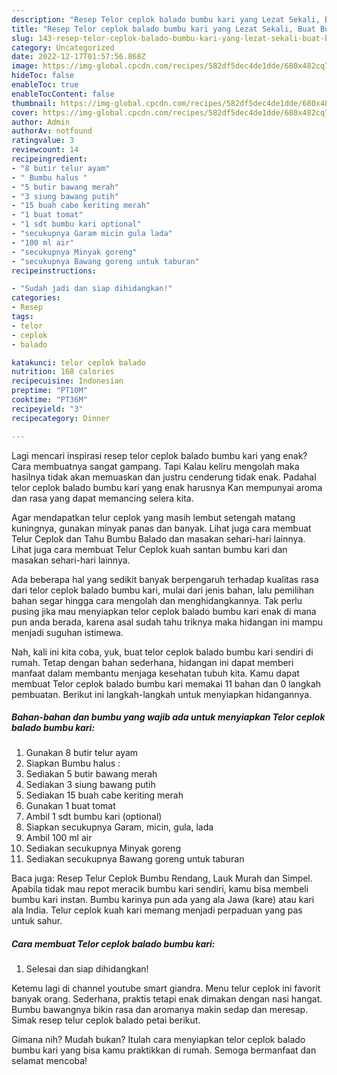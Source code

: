 ```yaml
---
description: "Resep Telor ceplok balado bumbu kari yang Lezat Sekali, Buat Buka Puasa Enak"
title: "Resep Telor ceplok balado bumbu kari yang Lezat Sekali, Buat Buka Puasa Enak"
slug: 143-resep-telor-ceplok-balado-bumbu-kari-yang-lezat-sekali-buat-buka-puasa-enak
category: Uncategorized
date: 2022-12-17T01:57:56.868Z
image: https://img-global.cpcdn.com/recipes/582df5dec4de1dde/680x482cq70/telor-ceplok-balado-bumbu-kari-foto-resep-utama.jpg
hideToc: false
enableToc: true
enableTocContent: false
thumbnail: https://img-global.cpcdn.com/recipes/582df5dec4de1dde/680x482cq70/telor-ceplok-balado-bumbu-kari-foto-resep-utama.jpg
cover: https://img-global.cpcdn.com/recipes/582df5dec4de1dde/680x482cq70/telor-ceplok-balado-bumbu-kari-foto-resep-utama.jpg
author: Admin
authorAv: notfound
ratingvalue: 3
reviewcount: 14
recipeingredient:
- "8 butir telur ayam"
- " Bumbu halus "
- "5 butir bawang merah"
- "3 siung bawang putih"
- "15 buah cabe keriting merah"
- "1 buat tomat"
- "1 sdt bumbu kari optional"
- "secukupnya Garam micin gula lada"
- "100 ml air"
- "secukupnya Minyak goreng"
- "secukupnya Bawang goreng untuk taburan"
recipeinstructions:

- "Sudah jadi dan siap dihidangkan!"
categories:
- Resep
tags:
- telor
- ceplok
- balado

katakunci: telor ceplok balado 
nutrition: 168 calories
recipecuisine: Indonesian
preptime: "PT10M"
cooktime: "PT36M"
recipeyield: "3"
recipecategory: Dinner

---
```



Lagi mencari inspirasi resep telor ceplok balado bumbu kari yang enak? Cara membuatnya sangat gampang. Tapi Kalau keliru mengolah maka hasilnya tidak akan memuaskan dan justru cenderung tidak enak. Padahal telor ceplok balado bumbu kari yang enak harusnya Kan mempunyai aroma dan rasa yang dapat memancing selera kita.


Agar mendapatkan telur ceplok yang masih lembut setengah matang kuningnya, gunakan minyak panas dan banyak. Lihat juga cara membuat Telur Ceplok dan Tahu Bumbu Balado dan masakan sehari-hari lainnya. Lihat juga cara membuat Telur Ceplok kuah santan bumbu kari dan masakan sehari-hari lainnya.

Ada beberapa hal yang sedikit banyak berpengaruh terhadap kualitas rasa dari telor ceplok balado bumbu kari, mulai dari jenis bahan, lalu pemilihan bahan segar hingga cara mengolah dan menghidangkannya. Tak perlu pusing jika mau menyiapkan telor ceplok balado bumbu kari enak di mana pun anda berada, karena asal sudah tahu triknya maka hidangan ini mampu menjadi suguhan istimewa.


Nah, kali ini kita coba, yuk, buat telor ceplok balado bumbu kari sendiri di rumah. Tetap dengan bahan sederhana, hidangan ini dapat memberi manfaat dalam membantu menjaga kesehatan tubuh kita. Kamu dapat membuat Telor ceplok balado bumbu kari memakai 11 bahan dan 0 langkah pembuatan. Berikut ini langkah-langkah untuk menyiapkan hidangannya.

<!--inarticleads1-->

##### Bahan-bahan dan bumbu yang wajib ada untuk menyiapkan Telor ceplok balado bumbu kari:

1. Gunakan 8 butir telur ayam
1. Siapkan  Bumbu halus :
1. Sediakan 5 butir bawang merah
1. Sediakan 3 siung bawang putih
1. Sediakan 15 buah cabe keriting merah
1. Gunakan 1 buat tomat
1. Ambil 1 sdt bumbu kari (optional)
1. Siapkan secukupnya Garam, micin, gula, lada
1. Ambil 100 ml air
1. Sediakan secukupnya Minyak goreng
1. Sediakan secukupnya Bawang goreng untuk taburan


Baca juga: Resep Telur Ceplok Bumbu Rendang, Lauk Murah dan Simpel. Apabila tidak mau repot meracik bumbu kari sendiri, kamu bisa membeli bumbu kari instan. Bumbu karinya pun ada yang ala Jawa (kare) atau kari ala India. Telur ceplok kuah kari memang menjadi perpaduan yang pas untuk sahur. 

<!--inarticleads2-->

##### Cara membuat Telor ceplok balado bumbu kari:


1. Selesai dan siap dihidangkan!

Ketemu lagi di channel youtube smart giandra. Menu telur ceplok ini favorit banyak orang. Sederhana, praktis tetapi enak dimakan dengan nasi hangat. Bumbu bawangnya bikin rasa dan aromanya makin sedap dan meresap. Simak resep telur ceplok balado petai berikut. 

Gimana nih? Mudah bukan? Itulah cara menyiapkan telor ceplok balado bumbu kari yang bisa kamu praktikkan di rumah. Semoga bermanfaat dan selamat mencoba!
